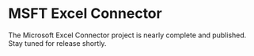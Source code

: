# MSFT Excel Connector

The Microsoft Excel Connector project is nearly complete and published. Stay tuned for release shortly.

